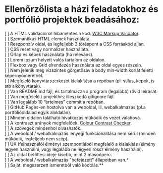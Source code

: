 # Ellenőrzőlista a házi feladatokhoz és portfólió projektek beadásához:  
[ ] A HTML validációnál hibamentes a kód. [W3C Markup Validator](https://validator.w3.org/).  
[ ] Szemantikus HTML elemek használata.  
[ ] Reszponzív oldal, és legfeljebb 3 töréspont a CSS forráskód alján.  
[ ] CSS reset vagy normalizer használata.  
[ ] Űrlap és képek használata (ha releváns).  
[ ] Lorem ipsum helyett valós tartalom az oldalon.  
[ ] Flexbox vagy Grid elrendezés használata az oldal egyes részein.  
[ ] Nem jelenik meg vízszintes görgetősáv a body min-width korlát feletti képernyőméretnél.  
[ ] Megfelelő könyvtárszerkezet kialakítása a repóban (pl. stílus, képek, js stb alkönyvtárak).  
[ ] Van README.md fájl, és tartalmazza a program (legalább) rövid leírását.  
[ ] Van megfelelő / projekthez illeszkedő gitignore fájl.  
[ ] Van legalább 10 “értelmes” commit a repóban.  
[ ] GitHub Pages-en hostolva van a weboldal, ill. webalkalmazás (pl.a portfólióoldalad egyik aloldalán).  
[ ] Minden oldalon található hivatkozás működik és vezet valahová.  
[ ] A kontraszt arányok megfelelőek. [Colour Contrast Checker](https://colourcontrast.cc/).  
[ ] A szövegek mindenhol olvashatók.  
[ ] A weboldal / webalkalmazás lényegi funkcionalitása nem sérül (minden működik, legfeljebb nem szép).  
[ ] UX (felhasználói élmény) szempontjából megfelelő a kialakítás (élmény legyen használni, vagy legalább ne legyen rossz élmény használni).  
[ ] Az oldal betöltési ideje kisebb, mint 2 másodperc.  
[ ] A weboldal / webalkalmazás "befejezett" állapotban van.*  
[ ] Saját, megszerzett ismeretből való kódolás.**